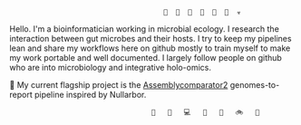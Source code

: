 ```
                                      🦠  🧫  🔬  👾  🧪  💉  ☣ 
```
Hello. I'm a bioinformatician working in microbial ecology. I research the interaction between gut microbes and their hosts. I try to keep my pipelines lean and share my workflows here on github mostly to train myself to make my work portable and well documented. I largely follow people on github who are into microbiology and integrative holo-omics.

🚀 My current flagship project is the [Assemblycomparator2](https://github.com/cmkobel/assemblycomparator2) genomes-to-report pipeline inspired by Nullarbor.
```
                                   🦾   🔬   💻   🔣   💾   🚲   🧬
```
